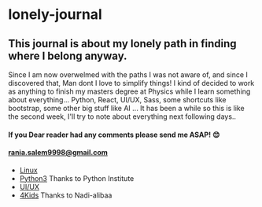 # lonely-journal
## This journal is about my lonely path in finding where I belong anyway. 
Since I am now overwelmed with the paths I was not aware of, and since I discovered that, Man dont I love to simplify things!
I kind of decided to work as anything to finish my masters degree at Physics while I learn something about everything... 
Python, React, UI/UX, Sass, some shortcuts like bootstrap, some other big stuff like AI ... 
It has been a while so this is like the second week, I'll try to note about everything next following days..

#### If you Dear reader had any comments please send me ASAP! :blush: 
#### rania.salem9998@gmail.com


- [Linux](Linux/Linux_1.md)
- [Python3](python/python_1.md) Thanks to Python Institute
- [UI/UX](UIUX/UI_1.md) 
- [4Kids](4Kids/reading.md) Thanks to Nadi-alibaa
